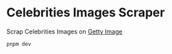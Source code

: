 # Celebrities Images Scraper

Scrap Celebrities Images on [Getty Image](www.gettyimages.com)

```shell
pnpm dev
```
